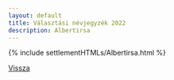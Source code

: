 ```yaml
---
layout: default
title: Választási névjegyzék 2022
description: Albertirsa
---
```


{% include settlementHTMLs/Albertirsa.html %}

[Vissza](../)